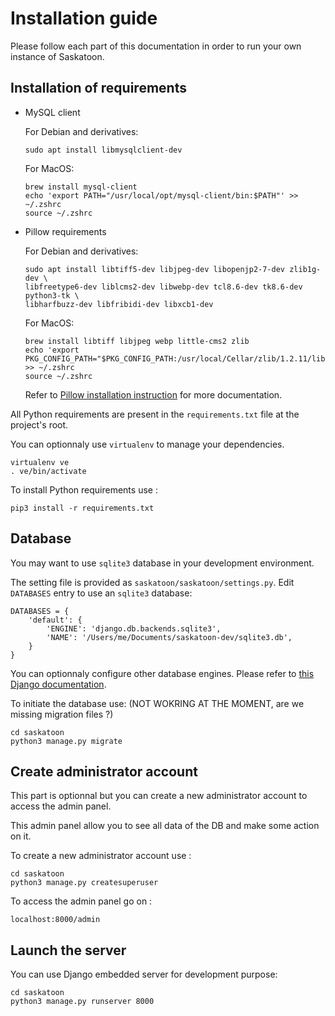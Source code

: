 # Installation guide

Please follow each part of this documentation in order to run your own instance of Saskatoon.

## Installation of requirements

- MySQL client

    For Debian and derivatives:
    ```
    sudo apt install libmysqlclient-dev
    ```

    For MacOS:
    ```
    brew install mysql-client
    echo 'export PATH="/usr/local/opt/mysql-client/bin:$PATH"' >> ~/.zshrc
    source ~/.zshrc
    ```

- Pillow requirements

    For Debian and derivatives:
    ```
    sudo apt install libtiff5-dev libjpeg-dev libopenjp2-7-dev zlib1g-dev \
    libfreetype6-dev liblcms2-dev libwebp-dev tcl8.6-dev tk8.6-dev python3-tk \
    libharfbuzz-dev libfribidi-dev libxcb1-dev
    ```

    For MacOS:
    ```
    brew install libtiff libjpeg webp little-cms2 zlib
    echo 'export PKG_CONFIG_PATH="$PKG_CONFIG_PATH:/usr/local/Cellar/zlib/1.2.11/lib/pkgconfig"' >> ~/.zshrc
    source ~/.zshrc
    ```

    Refer to [Pillow installation instruction](https://pillow.readthedocs.io/en/latest/installation.html#building-on-linux) for more documentation.


All Python requirements are present in the `requirements.txt` file at the project's root.

You can optionnaly use `virtualenv` to manage your dependencies.
```
virtualenv ve
. ve/bin/activate
```

To install Python requirements use :
```
pip3 install -r requirements.txt
```

## Database

You may want to use `sqlite3` database in your development environment.

The setting file is provided as `saskatoon/saskatoon/settings.py`. Edit `DATABASES` entry to use an `sqlite3` database:
```
DATABASES = {
    'default': {
        'ENGINE': 'django.db.backends.sqlite3',
        'NAME': '/Users/me/Documents/saskatoon-dev/sqlite3.db',
    }
}
```
You can optionnaly configure other database engines. Please refer to [this Django documentation](https://docs.djangoproject.com/en/3.2/ref/settings/#databases).

To initiate the database use: (NOT WOKRING AT THE MOMENT, are we missing migration files ?)

```
cd saskatoon
python3 manage.py migrate
```

## Create administrator account

This part is optionnal but you can create a new administrator account to access the admin panel.

This admin panel allow you to see all data of the DB and make some action on it.

To create a new administrator account use :
```
cd saskatoon
python3 manage.py createsuperuser
```

To access the admin panel go on :
```
localhost:8000/admin
```

## Launch the server

You can use Django embedded server for development purpose:

```
cd saskatoon
python3 manage.py runserver 8000
```
